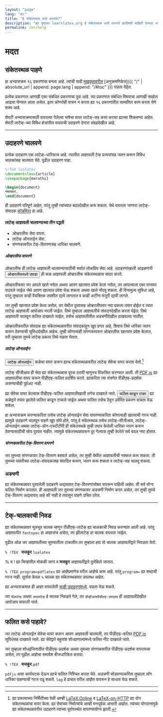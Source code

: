 ```yaml
---
layout: "page"
lang: "mr"
title: "हे संकेतस्थळ कसे वापरावे?"
description: "ह्या पृष्ठावर learnlatex.org हे संकेतस्थळ कसेे वापरावे ह्याविषयी माहिती देण्यात आली आहे."
permalink: /mr/help
---
```


# मदत

## संकेतस्थळ पाहणे

हा अभ्यासक्रम १६ प्रकरणांचा बनला आहे. त्यांची यादी [मुखपृष्ठावरील](./) [अनुक्रमणिकेत]({{ "/"
| absolute_url | append: page.lang | append: "/#toc" }}) पाहता येईल. 

प्रत्येक प्रकरणात आणखी एका संबंधित प्रकरणाचा दुवा आहे. त्या प्रकरणात संबंधित विषयाचा आणखी
सखोल आढावा घेण्यात आला असेल. इतर कोणतेही वाचन न करता ह्या १६ प्रकरणांतील सामग्रीवर काम
करता येणे शक्य आहे.

शेवटी अभ्यासक्रमासाठी वापरल्या गेलेल्या भाषेचा वापर लाटेक्-सह कसा करावा ह्याच्या शिकवण्या
आहेत. शेवटी लाटेक्-च्या विविध क्षेत्रांतील वापराची उदाहरणे देणारा संग्रहदेखील आहे.

---

## उदाहरणे चालवणे

प्रत्येक उदाहरण एक लाटेक्-धारिकाच आहे. त्यातील आज्ञावली टेक् प्रत्ययांसह जतन करून विविध
चालकांसह चालवता येते. पुढील उदाहरण पाहा.

```latex
%!TeX lualatex
\documentclass{article}
\usepackage{marathi}

\begin{document}
नमस्कार.
\end{document}
```

ही उदाहरणे परिपूर्ण आहेत, परंतु तुम्ही त्यांच्यात बदलदेखील करू शकता.  येथे वापरला जाणारा
लाटेक्-संपादक [कोडमिरर](https://codemirror.net/) हा आहे.


#### लाटेक् आज्ञावली चालवण्याच्या तीन पद्धती

* ओव्हरलीफ सेवा वापरा.
* लाटेक् ऑनलाईन सेवा.
* संगणकावरील टेक्-वितरणासह धारिका चालवणे.

##### ओव्हरलीफ वापरणे

ओव्हरलीफ ही लाटेक् आज्ञावली चालवण्यासाठीची सर्वात लोकप्रिय सेवा आहे. उदाहरणांखाली आढळणारी
<button>ओव्हरलीफमध्ये उघडा</button> ही कळ आज्ञावली ओव्हरलीफ संकेतस्थळास सादर करते.

ओव्हरलीफवर जर आपले खाते नसेल अथवा आपण खात्यात प्रवेश केला नसेल, तर आपल्याला एका पानावर
पाठवले जाईल जेथे आपण खात्यात प्रवेश घेऊ शकता अथवा खाते नोंदवू शकता. ही विनामूल्य सुविधा आहे,
परंतु तुम्हाला काही वैयक्तिक तपशील द्यावे लागतात व काही अटींना मंजूरी द्यावी लागते.

जर तुम्ही खात्यात प्रवेश केला असेल, तर येथील दुव्यासह ओव्हरलीफवर नवा प्रकल्प तयार होईल व त्यात
लाटेक् आज्ञावली आपोआप भरली जाईल. तिथे तुम्हाला आज्ञावलीचे संपादनदेखील करता येईल. तिथे
आज्ञावली चालवून फलित दाखवले जाईल, तसेच आज्ञावलीतील अडचणीदेखील दाखवल्या जातील.

ओव्हरलीफवरील संपादक ह्या संकेतस्थळावरील संपादकाहून खूप प्रगत आहे, शिवाय तिथे धारिका जतन करून
ठेवण्याची सुविधादेखील आहेच. तुम्ही कोणत्याही संगणकावरून ओव्हरलीफ खात्यात प्रवेश केलात, तरी
तुम्हाला तुमचे लाटेक् प्रकल्प तिथे पाहता येतात.

##### लाटेक् ऑनलाईन

<button>लाटेक् ऑनलाईन</button> कळेचा वापर करून ह्याच संकेतस्थळावरील लाटेक् सेवेचा वापर करता
येतो.[^1]

लाटेक् सीजीआय ही सेवा ह्या संकेतस्थळास पूरक ठरावी म्हणूनच विकसित करण्यात आली. ती
[PDF.js](https://mozilla.github.io/pdf.js/) ह्या आज्ञावलीचा वापर करून पीडीएफ्-फलित
प्रदर्शित करते. ह्याकरिता त्या यंत्रणेत पीडीएफ्-प्रदर्शक असण्याचीही पूर्वअट नाही.

ह्या सेवेचा वापर केल्यास पीडीएफ्-फलित आज्ञावलीखाली लगेच दाखवले जाते. <button>फलित काढून
टाका</button> ह्या कळेद्वारे तयार झालेले फलित काढून टाकले जाईल अथवा फलित तसेच ठेवून उर्वरित
प्रकरण वाचता येऊ शकेल.

हा अभ्यासक्रम करण्याकरिता तसेच लाटेक् ऑनलाईन सेवा वापरण्याकरिता कोणत्याही खात्याची गरज
नाही. ह्यामुळे उदाहरणे चालवून पाहणे खूप सोपे होते, परंतु हे संकेतस्थळ तसेच लाटेक्-सीजीआय,
लाटेक्-ऑनलाईन अथवा लाटेक्-ऑन-एचटीटीपी ही संकेतस्थळे तुम्ही तयार केलेली धारिका जतन करून
ठेवण्यासाठीची सोय पुरवत नाहीत. त्यामुळे संकेतस्थळावरून दूर गेल्यास तुम्ही केलेले सर्व बदल नष्ट
होतात.

##### संगणकावरील टेक्-वितरण वापरणे

जर तुमच्या संगणकावर टेक्-वितरण बसवले असेल, तर तुम्ही येथील आज्ञावलीची नक्कल करू शकता. ती
तुमच्या पसंतीच्या लाटेक्-संपादकासह संपादित करून, जतन करू शकता व लाटेक्-सह चालवू शकता.
   
### अडचणी

ह्या संकेतस्थळावर पुरवलेली उदाहरणे अद्ययावत् टेक्-वितरणांसोबत वापरून पाहिली आहेत. ती सर्व योग्य
फलित निर्माण करतात. ही आज्ञावली जर तुमच्या संगणकावर अडचणी निर्माण करत असेल, तर तुम्ही तुमचे
टेक्-वितरण अद्ययावत् आहे की नाही हे तपासून पाहणे उचित ठरेल.

---

## टेक्-चालकाची निवड

ह्या संकेतस्थळावर मूलभूत चालक म्हणून पीडीएफ्-लाटेक् ह्या चालकाची निवड करण्यात आली आहे.  परंतु
आज्ञावलीत `fontspec` हा आज्ञासंच असेल, तर झीलाटेक् हा चालक वापरला जाईल.

पुढील ओळ जर आज्ञावलीच्या सुरुवातीला टाकलीत तर तुम्हाला हवा तो चालक आज्ञावलीद्वारे निवडता
येतो.

`% !TEX ` **मजकूर** `lualatex`

% व ! ह्या चिन्हांतील मोकळी जागा व **मजकूर** आज्ञावलीद्वारे दुर्लक्षिले जातात.

`% !TEX program=pdflatex` ह्या आज्ञेप्रमाणेच वरील आज्ञेचे काम आहे. परंतु `program=` ह्या
शब्दाची गरज नाही. तूर्तास केवळ ५ चालक ह्या संकेतस्थळावर उपलब्ध आहेत.

ह्या अभ्यासक्रमात ही आज्ञा वापरलेली [काही उदाहरणांमध्ये](more-14). पाहता येऊ शकते.

जर `पीलाटेक्` अथवा `अपलाटेक्` हे चालक निवडले गेले, तर `डीव्हीआयपीडीएफ्-एमएक्स` ही
आज्ञावलीदेखील आपोआप वापरली जाते.

---

## फलित कसे पाहावे?

जर लाटेक् ऑनलाईन सेवेचा वापर करून आपण आज्ञावली चालवली, तर पीडीएफ्-फलित
[PDF.js](https://mozilla.github.io/pdf.js/) सुविधेसह दाखवले जाते. ह्या सेवेद्वारे बहुतांश
शोधप्रणाल्यांमध्ये फलित नीट दाखवले जाते.

जर तुम्हाला शोधइंजिनातील पीडीएफ्-प्रदर्शक अथवा तुमच्या संगणकावरील पीडीएफ्-प्रदर्शक वापरायचा
असेल, तर पुढील आज्ञेचा समावेश बीजधारिकेत करावा.

`% !TEX ` **मजकूर** `pdf`

`pdfjs` असा कार्यघटक देऊन ह्याचे फलित निश्चित करता येते. अडचणी सोडवण्याकरिता तुम्हाला लॉग
धारिका पाहण्याची गरज पडू शकते. `log` हे प्राचल वरील आज्ञेत वापरून हे साधता येऊ शकते.

---

[^1]: ह्या प्रकल्पाच्या निर्मितीच्या वेळी आम्ही [LaTeX.Online](https://latexonline.cc/)
      व [LaTeX-on-HTTP](https://github.com/YtoTech/latex-on-http) ह्या दोन
      संकेतस्थळांचा वापर केला. ह्या सेवांच्या निर्मात्यांचे आम्ही मनःपूर्वक आभारी आहोत. त्यांच्या
      योगदानामुळे ह्या संकेतस्थळावरील उदाहरणे त्यांच्या पूर्वावस्थेत वापरण्यायोग्य झाली.
